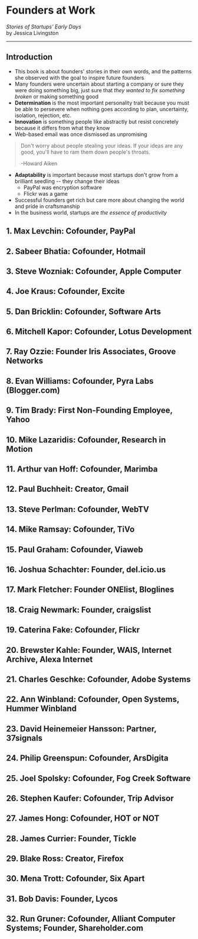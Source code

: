 # Founders at Work
*Stories of Startups' Early Days*<br>
by Jessica Livingston

---

## Introduction

- This book is about founders' stories in their own words, and the patterns she observed with the goal to inspire future founders
- Many founders were uncertain about starting a company or sure they were doing something big, just sure that _they wanted to fix something broken_ or making something good
- **Determination** is the most important personality trait because you must be able to persevere when nothing goes according to plan, uncertainty, isolation, rejection, etc.
- **Innovation** is something people like abstractly but resist concretely because it differs from what they know
- Web-based email was once dismissed as unpromising

> Don't worry about people stealing your ideas. If your ideas are any good, you'll have to ram them down people's throats.
>
> -Howard Aiken

- **Adaptability** is important because most startups don't grow from a brilliant seedling -- they change their ideas
  - PayPal was encryption software
  - Flickr was a game
- Successful founders get rich but care more about changing the world and pride in craftsmanship
- In the business world, startups are *the essence of productivity*


## 1. Max Levchin: Cofounder, PayPal
## 2. Sabeer Bhatia: Cofounder, Hotmail
## 3. Steve Wozniak: Cofounder, Apple Computer
## 4. Joe Kraus: Cofounder, Excite
## 5. Dan Bricklin: Cofounder, Software Arts
## 6. Mitchell Kapor: Cofounder, Lotus Development
## 7. Ray Ozzie: Founder Iris Associates, Groove Networks
## 8. Evan Williams: Cofounder, Pyra Labs (Blogger.com)
## 9. Tim Brady: First Non-Founding Employee, Yahoo
## 10. Mike Lazaridis: Cofounder, Research in Motion
## 11. Arthur van Hoff: Cofounder, Marimba
## 12. Paul Buchheit: Creator, Gmail
## 13. Steve Perlman: Cofounder, WebTV
## 14. Mike Ramsay: Cofounder, TiVo
## 15. Paul Graham: Cofounder, Viaweb
## 16. Joshua Schachter: Founder, del.icio.us
## 17. Mark Fletcher: Founder ONElist, Bloglines
## 18. Craig Newmark: Founder, craigslist
## 19. Caterina Fake: Cofounder, Flickr
## 20. Brewster Kahle: Founder, WAIS, Internet Archive, Alexa Internet
## 21. Charles Geschke: Cofounder, Adobe Systems
## 22. Ann Winbland: Cofounder, Open Systems, Hummer Winbland
## 23. David Heinemeier Hansson: Partner, 37signals
## 24. Philip Greenspun: Cofounder, ArsDigita
## 25. Joel Spolsky: Cofounder, Fog Creek Software
## 26. Stephen Kaufer: Cofounder, Trip Advisor
## 27. James Hong: Cofounder, HOT or NOT
## 28. James Currier: Founder, Tickle
## 29. Blake Ross: Creator, Firefox
## 30. Mena Trott: Cofounder, Six Apart
## 31. Bob Davis: Founder, Lycos
## 32. Run Gruner: Cofounder, Alliant Computer Systems; Founder, Shareholder.com
